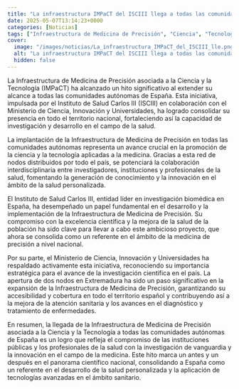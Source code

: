 ```yaml
---
title: "La infraestructura IMPaCT del ISCIII llega a todas las comunidades autónomas tras abrir de dos nodos en Extremadura"
date: 2025-05-07T13:14:23+0000
categories: [Noticias]
tags: ["Infraestructura de Medicina de Precisión", "Ciencia", "Tecnología", "Salud", "Investigación", "Innovación", "España."]
cover:
  image: "/images/noticias/La_infraestructura_IMPaCT_del_ISCIII_lle.png"
  alt: "La infraestructura IMPaCT del ISCIII llega a todas las comunidades autónomas tras abrir de dos nodos en Extremadura"
  hidden: false
---
```


La Infraestructura de Medicina de Precisión asociada a la Ciencia y la Tecnología (IMPaCT) ha alcanzado un hito significativo al extender su alcance a todas las comunidades autónomas de España. Esta iniciativa, impulsada por el Instituto de Salud Carlos III (ISCIII) en colaboración con el Ministerio de Ciencia, Innovación y Universidades, ha logrado consolidar su presencia en todo el territorio nacional, fortaleciendo así la capacidad de investigación y desarrollo en el campo de la salud.

La implantación de la Infraestructura de Medicina de Precisión en todas las comunidades autónomas representa un avance crucial en la promoción de la ciencia y la tecnología aplicadas a la medicina. Gracias a esta red de nodos distribuidos por todo el país, se potenciará la colaboración interdisciplinaria entre investigadores, instituciones y profesionales de la salud, fomentando la generación de conocimiento y la innovación en el ámbito de la salud personalizada.

El Instituto de Salud Carlos III, entidad líder en investigación biomédica en España, ha desempeñado un papel fundamental en el desarrollo y la implementación de la Infraestructura de Medicina de Precisión. Su compromiso con la excelencia científica y la mejora de la salud de la población ha sido clave para llevar a cabo este ambicioso proyecto, que ahora se consolida como un referente en el ámbito de la medicina de precisión a nivel nacional.

Por su parte, el Ministerio de Ciencia, Innovación y Universidades ha respaldado activamente esta iniciativa, reconociendo su importancia estratégica para el avance de la investigación científica en el país. La apertura de dos nodos en Extremadura ha sido un paso significativo en la expansión de la Infraestructura de Medicina de Precisión, garantizando su accesibilidad y cobertura en todo el territorio español y contribuyendo así a la mejora de la atención sanitaria y los avances en el diagnóstico y tratamiento de enfermedades.

En resumen, la llegada de la Infraestructura de Medicina de Precisión asociada a la Ciencia y la Tecnología a todas las comunidades autónomas de España es un logro que refleja el compromiso de las instituciones públicas y los profesionales de la salud con la investigación de vanguardia y la innovación en el campo de la medicina. Este hito marca un antes y un después en el panorama científico nacional, consolidando a España como un referente en el desarrollo de la salud personalizada y la aplicación de tecnologías avanzadas en el ámbito sanitario.
